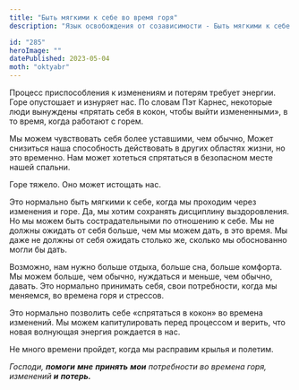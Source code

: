 ```yaml
---
title: "Быть мягкими к себе во время горя"
description: "Язык освобождения от созависимости - Быть мягкими к себе во время горя"

id: "285"
heroImage: ""
datePublished: 2023-05-04
moth: "oktyabr"
---
```


Процесс приспособления к изменениям и потерям требует энергии. Горе опустошает
и изнуряет нас. По словам Пэт Карнес, некоторые люди вынуждены «прятать себя в
кокон, чтобы выйти измененными», в то время, когда работают с горем.

Мы можем чувствовать себя более уставшими, чем обычно, Может снизиться наша
способность действовать в других областях жизни, но это временно. Нам может
хотеться спрятаться в безопасном месте нашей спальни.

Горе тяжело. Оно может истощать нас.

Это нормально быть мягкими к себе, когда мы проходим через изменения и горе.
Да, мы хотим сохранять дисциплину выздоровления. Но мы можем быть
сострадательными по отношению к себе. Мы не должны ожидать от себя больше, чем
мы можем дать, в это время. Мы даже не должны от себя ожидать столько же,
сколько мы обоснованно могли бы дать.

Возможно, нам нужно больше отдыха, больше сна, больше комфорта. Мы можем
больше, чем обычно, нуждаться и меньше, чем обычно, давать. Это нормально
принимать себя, свои потребности, когда мы меняемся, во времена горя и
стрессов.

Это нормально позволить себе «спрятаться в кокон» во времена изменений. Мы
можем капитулировать перед процессом и верить, что новая волнующая энергия
рождается в нас.

Не много времени пройдет, когда мы расправим крылья и полетим.

_Господи,_ **_помоги_** **_мне_** **_принять_** **_мои_** _потребности_ _во_
_времена_ _горя,_ _изменений_ **_и_** **_потерь._**
